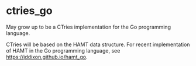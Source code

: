 ctries_go
=========

May grow up to be a CTries implementation for the Go programming language.

CTries will be based on the HAMT data structure.  For recent implementation
of HAMT in the Go programming language, see 
<https://jddixon.github.io/hamt_go>.
